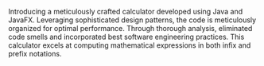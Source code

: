 Introducing a meticulously crafted calculator developed using Java and JavaFX. Leveraging sophisticated design patterns, the code is meticulously organized for optimal performance. Through thorough analysis, eliminated code smells and incorporated best software engineering practices. This calculator excels at computing mathematical expressions in both infix and prefix notations.
